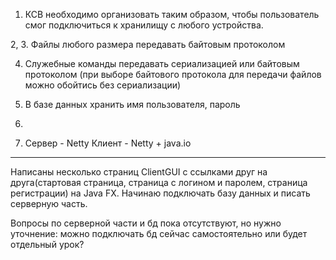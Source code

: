 1. КСВ необходимо организовать таким образом, чтобы пользователь смог подключиться
к хранилищу с любого устройства.

2, 3. Файлы любого размера передавать байтовым протоколом

4. Служебные команды передавать сериализацией или байтовым протоколом (при выборе байтового
протокола для передачи файлов можно обойтись без сериализации)

5. В базе данных хранить имя пользователя, пароль

6.

7. Сервер - Netty
Клиент - Netty + java.io
____________________________________

Написаны несколько страниц ClientGUI c ссылками друг на друга(стартовая страница, страница с логином и паролем,
страница регистрации) на Java FX.
Начинаю подключать базу данных и писать серверную часть.

Вопросы по серверной части и бд пока отсутствуют, но нужно уточнение: можно подключать бд сейчас
самостоятельно или будет отдельный урок?

